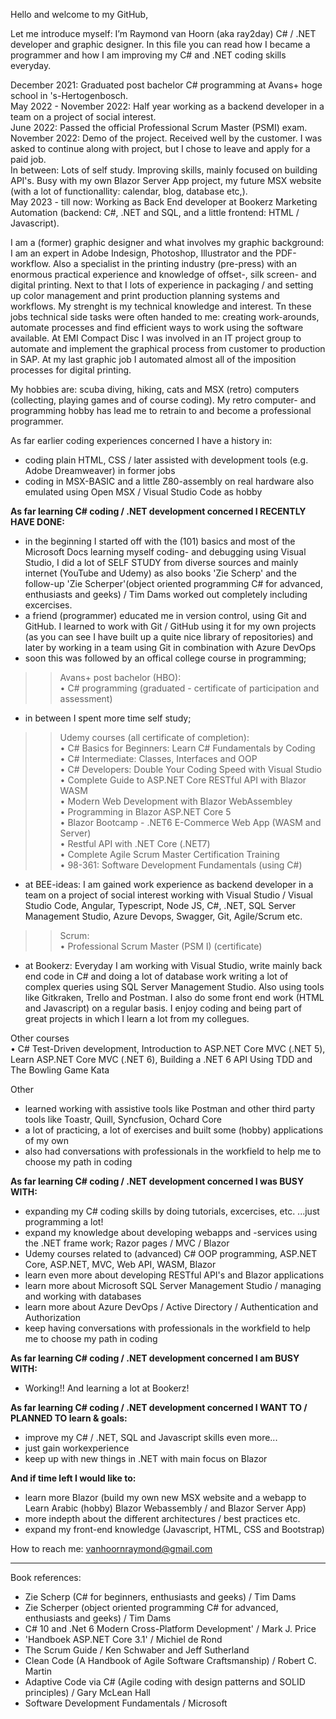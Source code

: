 Hello and welcome to my GitHub,

Let me introduce myself: I’m Raymond van Hoorn (aka ray2day) C# / .NET developer and graphic designer. In this file you can read how I became a programmer and how I am improving my C# and .NET coding skills everyday.

December 2021: Graduated post bachelor C# programming at Avans+ hoge school in 's-Hertogenbosch.<br/>
May 2022 - November 2022: Half year working as a backend developer in a team on a project of social interest.<br/>
June 2022: Passed the official Professional Scrum Master (PSMI) exam.<br/>
November 2022: Demo of the project. Received well by the customer. I was asked to continue along with project, but I chose to leave and apply for a paid job.<br/>
In between: Lots of self study. Improving skills, mainly focused on building API's. Busy with my own Blazor Server App project, my future MSX website (with a lot of functionallity: calendar, blog, database etc,).<br/>
May 2023 - till now: Working as Back End developer at Bookerz Marketing Automation (backend: C#, .NET and SQL, and a little frontend: HTML / Javascript).

I am a (former) graphic designer and what involves my graphic background: I am an expert in Adobe Indesign, Photoshop, Illustrator and the PDF-workflow. Also a specialist in the printing industry (pre-press) with an enormous practical experience and knowledge of offset-, silk screen- and digital printing. Next to that I lots of experience in packaging / and setting up color management and print production planning systems and workflows. My strenght is my technical knowledge and interest. Tn these jobs technical side tasks were often handed to me: creating work-arounds, automate processes and find efficient ways to work using the software available. At EMI Compact Disc I was involved in an IT project group to automate and implement the graphical process from customer to production in SAP. At my last graphic job I automated almost all of the imposition processes for digital printing. 

My hobbies are: scuba diving, hiking, cats and MSX (retro) computers (collecting, playing games and of course coding). My retro computer- and programming hobby has lead me to retrain to and become a professional programmer.



As far earlier coding experiences concerned I have a history in:
- coding plain HTML, CSS / later assisted with development tools (e.g. Adobe Dreamweaver) in former jobs
- coding in MSX-BASIC and a little Z80-assembly on real hardware also emulated using Open MSX / Visual Studio Code as hobby



**As far learning C# coding / .NET development concerned I RECENTLY HAVE DONE:**
- in the beginning I started off with the (101) basics and most of the Microsoft Docs learning myself coding- and debugging using Visual Studio, I did a lot of SELF STUDY from diverse sources and mainly internet (YouTube and Udemy) as also books 'Zie Scherp' and the follow-up 'Zie Scherper'(object oriented programming C# for advanced, enthusiasts and geeks) / Tim Dams worked out completely including excercises.
- a friend (programmer) educated me in version control, using Git and GitHub. I learned to work with Git / GitHub using it for my own projects (as you can see I have built up a quite nice library of repositories) and later by working in a team using Git in combination with Azure DevOps
- soon this was followed by an offical college course in programming;
>> Avans+ post bachelor (HBO):</BR>
• C# programming (graduated - certificate of participation and assessment)
- in between I spent more time self study;
>> Udemy courses (all certificate of completion):</BR>
• C# Basics for Beginners: Learn C# Fundamentals by Coding</BR>
• C# Intermediate: Classes, Interfaces and OOP</BR>
• C# Developers: Double Your Coding Speed with Visual Studio</BR>
• Complete Guide to ASP.NET Core RESTful API with Blazor WASM</BR>
• Modern Web Development with Blazor WebAssembley</BR>
• Programming in Blazor ASP.NET Core 5</BR>
• Blazor Bootcamp - .NET6 E-Commerce Web App (WASM and Server)</BR>
• Restful API with .NET Core (.NET7)</BR>
• Complete Agile Scrum Master Certification Training</BR>
• 98-361: Software Development Fundamentals (using C#)</P>

- at BEE-ideas: I am gained work experience as backend developer in a team on a project of social interest working with Visual Studio / Visual Studio Code, Angular, Typescript, Node JS, C#, .NET, SQL Server Management Studio, Azure Devops, Swagger, Git, Agile/Scrum etc.</BR>
>> Scrum:</BR>
• Professional Scrum Master (PSM I) (certificate)</P>

- at Bookerz: Everyday I am working with Visual Studio, write mainly back end code in C# and doing a lot of database work writing a lot of complex queries using SQL Server Management Studio. Also using tools like Gitkraken, Trello and Postman. I also do some front end work (HTML and Javascript) on a regular basis. I enjoy coding and being part of great projects in which I learn a lot from my collegues.</BR>

Other courses</BR>
• C# Test-Driven development, Introduction to ASP.NET Core MVC (.NET 5), Learn ASP.NET Core MVC (.NET 6), Building a .NET 6 API Using TDD and The Bowling Game Kata</P>

Other
- learned working with assistive tools like Postman and other third party tools like Toastr, Quill, Syncfusion, Ochard Core
- a lot of practicing, a lot of exercises and built some (hobby) applications of my own
- also had conversations with professionals in the workfield to help me to choose my path in coding


**As far learning C# coding / .NET development concerned I was BUSY WITH:**
- expanding my C# coding skills by doing tutorials, excercises, etc. ...just programming a lot!</BR>
- expand my knowledge about developing webapps and -services using the .NET frame work; Razor pages / MVC / Blazor
- Udemy courses related to (advanced) C# OOP programming, ASP.NET Core, ASP.NET, MVC, Web API, WASM, Blazor
- learn even more about developing RESTful API's and Blazor applications
- learn more about Microsoft SQL Server Management Studio / managing and working with databases
- learn more about Azure DevOps / Active Directory / Authentication and Authorization
- keep having conversations with professionals in the workfield to help me to choose my path in coding

**As far learning C# coding / .NET development concerned I am BUSY WITH:**
- Working!! And learning a lot at Bookerz!</BR>


**As far learning C# coding / .NET development concerned I WANT TO / PLANNED TO learn & goals:**
- improve my C# / .NET, SQL and Javascript skills even more...
- just gain workexperience
- keep up with new things in .NET with main focus on Blazor


**And if time left I would like to:**
- learn more Blazor (build my own new MSX website and a webapp to Learn Arabic (hobby) Blazor Webassembly / and Blazor Server App)
- more indepth about the different architectures / best practices etc.
- expand my front-end knowledge (Javascript, HTML, CSS and Bootstrap)

How to reach me:
vanhoornraymond@gmail.com

- - - 

Book references:
- Zie Scherp (C# for beginners, enthusiasts and geeks) / Tim Dams 
- Zie Scherper (object oriented programming C# for advanced, enthusiasts and geeks) / Tim Dams 
- C# 10 and .Net 6 Modern Cross-Platform Development' / Mark J. Price
- 'Handboek ASP.NET Core 3.1' / Michiel de Rond
- The Scrum Guide / Ken Schwaber and Jeff Sutherland
- Clean Code (A Handbook of Agile Software Craftsmanship) / Robert C. Martin
- Adaptive Code via C# (Agile coding with design patterns and SOLID principles) / Gary McLean Hall
- Software Development Fundamentals / Microsoft
